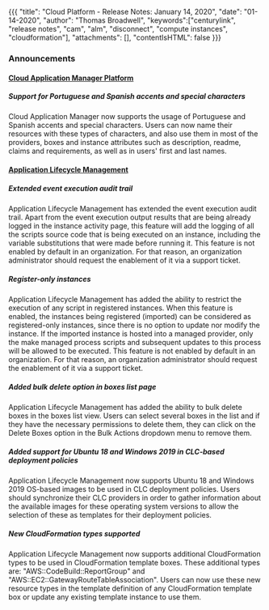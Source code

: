 {{{
"title": "Cloud Platform - Release Notes: January 14, 2020",
"date": "01-14-2020",
"author": "Thomas Broadwell",
"keywords":["centurylink", "release notes", "cam", "alm", "disconnect", "compute instances", "cloudformation"],
"attachments": [],
"contentIsHTML": false
}}}

### Announcements

#### [Cloud Application Manager Platform](https://www.ctl.io/cloud-application-manager/)

##### Support for Portuguese and Spanish accents and special characters

Cloud Application Manager now supports the usage of Portuguese and Spanish accents and special characters. Users can now name their resources with these types of characters, and also use them in most of the providers, boxes and instance attributes such as description, readme, claims and requirements, as well as in users' first and last names.

#### [Application Lifecycle Management](https://www.ctl.io/cloud-application-manager/application-lifecycle-management/)

##### Extended event execution audit trail

Application Lifecycle Management has extended the event execution audit trail. Apart from the event execution output results that are being already logged in the instance activity page, this feature will add the logging of all the scripts source code that is being executed on an instance, including the variable substitutions that were made before running it. This feature is not enabled by default in an organization. For that reason, an organization administrator should request the enablement of it via a support ticket.

##### Register-only instances

Application Lifecycle Management has added the ability to restrict the execution of any script in registered instances. When this feature is enabled, the instances being registered (imported) can be considered as registered-only instances, since there is no option to update nor modify the instance. If the imported instance is hosted into a managed provider, only the make managed process scripts and subsequent updates to this process will be allowed to be executed. This feature is not enabled by default in an organization. For that reason, an organization administrator should request the enablement of it via a support ticket.

##### Added bulk delete option in boxes list page

Application Lifecycle Management has added the ability to bulk delete boxes in the boxes list view. Users can select several boxes in the list and if they have the necessary permissions to delete them, they can click on the Delete Boxes option in the Bulk Actions dropdown menu to remove them.

##### Added support for Ubuntu 18 and Windows 2019 in CLC-based deployment policies

Application Lifecycle Management now supports Ubuntu 18 and Windows 2019 OS-based images to be used in CLC deployment policies. Users should synchronize their CLC providers in order to gather information about the available images for these operating system versions to allow the selection of these as templates for their deployment policies.

##### New CloudFormation types supported

Application Lifecycle Management now supports additional CloudFormation types to be used in CloudFormation template boxes. These additional types are: "AWS::CodeBuild::ReportGroup" and "AWS::EC2::GatewayRouteTableAssociation". Users can now use these new resource types in the template definition of any CloudFormation template box or update any existing template instance to use them.
